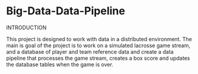 # Big-Data-Data-Pipeline
INTRODUCTION 

This project is designed to work with data in a distributed environment. The main is goal of the project is to work on a simulated lacrosse game stream, and a database of player and team reference data and create a data pipeline that processes the game stream, creates a box score and updates the database tables when the game is over.
